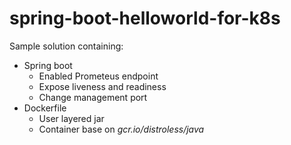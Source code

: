 # spring-boot-helloworld-for-k8s

Sample solution containing: 
* Spring boot
  * Enabled Prometeus endpoint
  * Expose liveness and readiness
  * Change management port
* Dockerfile
  * User layered jar
  * Container base on _gcr.io/distroless/java_
